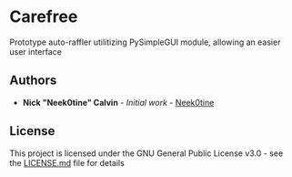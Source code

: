 # Carefree

Prototype auto-raffler utilitizing PySimpleGUI module, allowing an easier user interface

## Authors

* **Nick "Neek0tine" Calvin** - *Initial work* - [Neek0tine](https://github.com/Neek0tine)

## License

This project is licensed under the GNU General Public License v3.0 - see the [LICENSE.md](LICENSE.md) file for details

